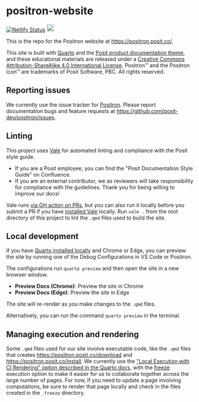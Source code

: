 # positron-website

[![Netlify Status](https://api.netlify.com/api/v1/badges/2567d399-328e-4f0f-9784-c14cbe238fb7/deploy-status)](https://app.netlify.com/sites/positron-posit-co/deploys)
<a rel="license" href="http://creativecommons.org/licenses/by-sa/4.0/"><img alt="Creative Commons License" style="border-width:0" src="https://i.creativecommons.org/l/by-sa/4.0/88x31.png" height = 20 /></a>

This is the repo for the Positron website at <https://positron.posit.co/>.

This site is built with [Quarto](https://quarto.org/) and the [Posit product documentation theme](https://github.com/posit-dev/product-doc-theme), and these educational materials are released under a [Creative Commons Attribution-ShareAlike 4.0 International License](https://creativecommons.org/licenses/by-sa/4.0/). Positron™ and the Positron icon™ are trademarks of Posit Software, PBC. All rights reserved.

## Reporting issues

We currently use the issue tracker for [Positron](https://github.com/posit-dev/positron). Please report documentation bugs and feature requests at <https://github.com/posit-dev/positron/issues>.

## Linting

This project uses [Vale](https://vale.sh/docs/) for automated linting and compliance with the Posit style guide.

- If you are a Posit employee, you can find the "Posit Documentation Style Guide" on Confluence.
- If you are an external contributor, we as reviewers will take responsibility for compliance with the guidelines. Thank you for being willing to improve our docs!

Vale runs [via GH action on PRs](https://github.com/posit-dev/positron-website/actions/workflows/lint.yml), but you can also run it locally before you submit a PR if you have [installed Vale](https://vale.sh/docs/vale-cli/installation/) locally. Run `vale .` from the root directory of this project to lint the `.qmd` files used to build the site.

## Local development

If you have [Quarto installed locally](https://quarto.org/docs/get-started/) and Chrome or Edge, you can preview the site by running one of the Debug Configurations in VS Code or Positron.

The configurations run `quarto preview` and then open the site in a new browser window.
- **Preview Docs (Chrome)**: Preview the site in Chrome
- **Preview Docs (Edge)**: Preview the site in Edge

The site will re-render as you make changes to the `.qmd` files.

Alternatively, you can run the command `quarto preview` in the terminal.

## Managing execution and rendering

Some `.qmd` files used for our site involve executable code, like the `.qmd` files that creates <https://positron.posit.co/download> and <https://positron.posit.co/install>. We currently use the ["Local Execution with CI Rendering" option described in the Quarto docs](https://quarto.org/docs/publishing/ci.html#rendering-for-ci), with the [freeze](https://quarto.org/docs/projects/code-execution.html#freeze) execution option to make it easier for us to collaborate together across the large number of pages. For now, if you need to update a page involving computations, be sure to render that page locally and check in the files created in the `_freeze` directory.

